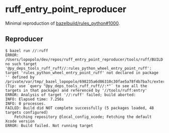 # ruff_entry_point_reproducer

Minimal reproduction of [bazelbuild/rules_python#1000][ticket].

[ticket]: https://github.com/bazelbuild/rules_python/issues/1000

## Reproducer

```console
$ bazel run //:ruff
ERROR: /Users/lopopolo/dev/repos/ruff_entry_point_reproducer/tools/ruff/BUILD.bazel:18:6: no such target '@py_deps_tools_ruff_ruff//:rules_python_wheel_entry_point_ruff': target 'rules_python_wheel_entry_point_ruff' not declared in package '' defined by /private/var/tmp/_bazel_lopopolo/698235a6d86310c30fae5a78f4b7ba7c/external/py_deps_tools_ruff_ruff/BUILD.bazel (Tip: use `query "@py_deps_tools_ruff_ruff//:*"` to see all the targets in that package) and referenced by '//tools/ruff:entry'
ERROR: Analysis of target '//:ruff' failed; build aborted:
INFO: Elapsed time: 7.256s
INFO: 0 processes.
FAILED: Build did NOT complete successfully (5 packages loaded, 48 targets configured)
    Fetching repository @local_config_xcode; Fetching the default Xcode version
ERROR: Build failed. Not running target
```
